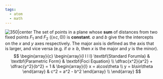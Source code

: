 ```yaml
---
tags:
  - atom
  - math
---
```

![350|center](ellipse.excalidraw.svg)
The set of points in a plane whose **sum** of distances from two fixed points $F_1$ and $F_2$ ($(\pm c, 0)$) is **constant**. $a$ and $b$ give the the intercepts on the $x$ and $y$ axes respectively. The major axis is defined as the axis that is larger, and vice versa (e.g. if $a\ge b$, then $x$ is the major and $y$ is the minor).
$$
\begin{array}{c}
	\begin{array}{l l l l}
		\textbf{Standard Forumla} & \textbf{Parametric Form} & \textbf{Foci Equation} \\
		\dfrac{x^2}{a^2} + \dfrac{y^2}{b^2} = 1 
			& 
		\begin{array}{l}
			x = a\cos\theta \\
			y = b\sin\theta
		\end{array} 
			&
		c^2 = a^2 - b^2 
	\end{array} \\
\end{array}
$$